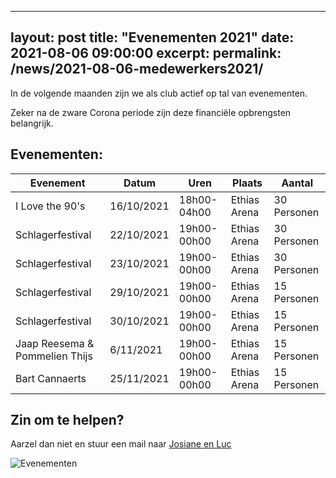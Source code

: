    
---
layout: post
title:  "Evenementen 2021"
date:   2021-08-06 09:00:00
excerpt: 
permalink: /news/2021-08-06-medewerkers2021/
---

In de volgende maanden zijn we als club actief op tal van evenementen. 

Zeker na de zware Corona periode zijn deze financiële opbrengsten belangrijk. 

## Evenementen:


| Evenement                         | Datum      | Uren         | Plaats          | Aantal       |
| ----------------------------------|------------|--------------|-----------------|--------------|
|  I Love the 90's                  | 16/10/2021 | 18h00-04h00  |	Ethias Arena    | 30 Personen  |
|  Schlagerfestival	               | 22/10/2021 |	19h00-00h00  |	Ethias Arena    | 30 Personen  |
|  Schlagerfestival	               | 23/10/2021 | 19h00-00h00	 |	Ethias Arena    | 30 Personen  |
|  Schlagerfestival	               | 29/10/2021 | 19h00-00h00	 |	Ethias Arena    | 15 Personen  |
|  Schlagerfestival	               | 30/10/2021 | 19h00-00h00	 |	Ethias Arena    | 15 Personen  |
|  Jaap Reesema & Pommelien Thijs	|  6/11/2021 |	19h00-00h00	 |	Ethias Arena    | 15 Personen  |
|  Bart Cannaerts                   | 25/11/2021 | 19h00-00h00	 |	Ethias Arena    | 15 Personen  |
  

## Zin om te helpen?

Aarzel dan niet en stuur een mail naar [Josiane en Luc](mailto://kalender@kbbczolder.be)

![Evenementen](/news/img/biertap.jpg)
